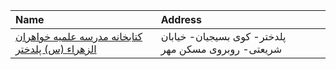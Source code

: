 | Name                                                       | Address                                             |
|:-----------------------------------------------------------|:----------------------------------------------------|
| [کتابخانه مدرسه علمیه خواهران الزهراء (س) پلدختر](http://) | پلدختر- كوی بسیجیان- خیابان شریعتی- روبروی مسكن مهر |